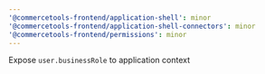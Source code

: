 ```yaml
---
'@commercetools-frontend/application-shell': minor
'@commercetools-frontend/application-shell-connectors': minor
'@commercetools-frontend/permissions': minor
---
```


Expose `user.businessRole` to application context
